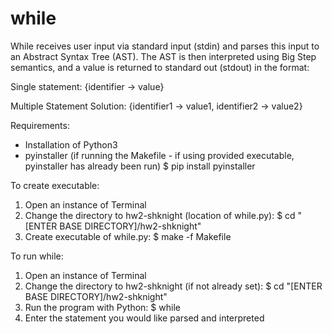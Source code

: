 # while
While receives user input via standard input (stdin) and parses this input to an Abstract Syntax Tree (AST). The AST is then interpreted using Big Step semantics, and a value is returned to standard out (stdout) in the format:

Single statement:
{identifier → value}

Multiple Statement Solution:
{identifier1 → value1, identifier2 → value2}

Requirements:
- Installation of Python3
- pyinstaller (if running the Makefile - if using provided executable, pyinstaller has already been run)
  $ pip install pyinstaller

To create executable:
1. Open an instance of Terminal
2. Change the directory to hw2-shknight (location of while.py):
  $ cd "[ENTER BASE DIRECTORY]/hw2-shknight"
3. Create executable of while.py:
  $ make -f Makefile

To run while:
1. Open an instance of Terminal
2. Change the directory to hw2-shknight (if not already set):
  $ cd "[ENTER BASE DIRECTORY]/hw2-shknight"
3. Run the program with Python:
  $ while
4. Enter the statement you would like parsed and interpreted
